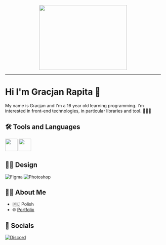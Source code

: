<div align="center">

<img src="https://user-images.githubusercontent.com/75640730/201495333-b5b1865f-64e0-492b-b58c-b44cdcc24ade.gif" height="210" width="75%">

</div>

---

# Hi I'm Gracjan Rapita 👋
My name is Gracjan and I'm a 16 year old learning programming. I'm interested in front-end technologies, in particular libraries and tool. 👨‍💻😊

## 🛠️ Tools and Languages

<img src="https://skills.thijs.gg/icons?i=java,nodejs,css,html,javascript,typescript" height="40">
<img src="https://skills.thijs.gg/icons?i=figma,vim,bash,mongodb,git" height="40">

## 👨‍🎨 Design

![Figma](https://img.shields.io/badge/figma-%23F24E1E.svg?style=for-the-badge&logo=figma&logoColor=white)
![Photoshop](https://img.shields.io/badge/photoshop-logo?style=for-the-badge&logo=adobephotoshop&logoColor=white&color=31A8FF)



## 👨‍💻 About Me

- 🇵🇱 Polish
- 🌐 [Portfolio]()


## 👋 Socials

[![Discord](https://img.shields.io/static/v1?style=for-the-badge&message=Lynith%230231&color=5865F2&logo=Discord&logoColor=FFFFFF&label=)](https://discord.com/app)



